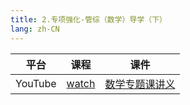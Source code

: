 ```yaml
---
title: 2.专项强化-管综（数学）导学（下）
lang: zh-CN
---
```


| 平台       | 课程                                                                                                                                    | 课件                                                                                                                                                                                                       |
|----------|---------------------------------------------------------------------------------------------------------------------------------------|----------------------------------------------------------------------------------------------------------------------------------------------------------------------------------------------------------|
| YouTube  | [watch](https://www.youtube.com/watch?v=7h8rZaRLC-o&list=PLm0MFkgiW1JgKq1kku2WxmrElFbDl7p_s&index=2)                                  | [数学专题课讲义](../../public/math/%E6%95%B0%E5%AD%A6-%E5%9F%BA%E7%A1%80%E5%BC%BA%E5%8C%96%E8%AF%BE/3.%E3%80%90%E4%B8%93%E9%A2%98%E8%AF%BE%E8%AE%B2%E4%B9%89%E3%80%91%E7%AE%A1%E7%BB%BC-%E6%95%B0%E5%AD%A6.pdf) |


